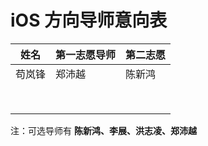 # iOS 方向导师意向表

| 姓名   | 第一志愿导师 | 第二志愿 |
| ---- | ------ | ---- |
|  苟岚锋    |    郑沛越    |   陈新鸿   |
|      |        |      |
|      |        |      |
|      |        |      |
|      |        |      |
|      |        |      |
|      |        |      |
|      |        |      |
|      |        |      |

注：可选导师有 **陈新鸿、李展、洪志凌、郑沛越**
